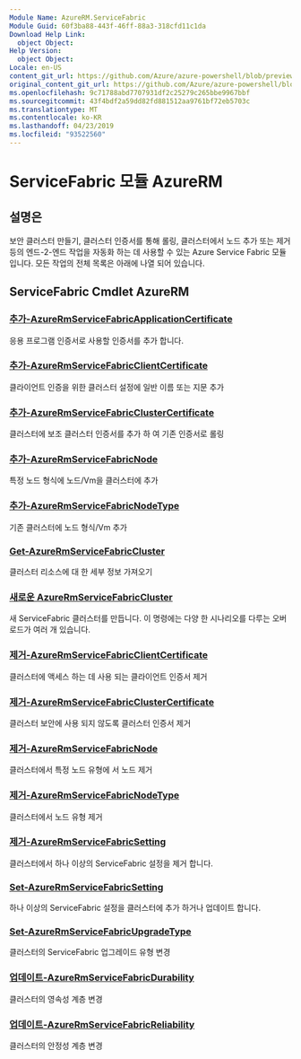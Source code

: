 ```yaml
---
Module Name: AzureRM.ServiceFabric
Module Guid: 60f3ba88-443f-46ff-88a3-318cfd11c1da
Download Help Link:
  object Object: 
Help Version:
  object Object: 
Locale: en-US
content_git_url: https://github.com/Azure/azure-powershell/blob/preview/src/ResourceManager/ServiceFabric/Commands.ServiceFabric/help/AzureRM.ServiceFabric.md
original_content_git_url: https://github.com/Azure/azure-powershell/blob/preview/src/ResourceManager/ServiceFabric/Commands.ServiceFabric/help/AzureRM.ServiceFabric.md
ms.openlocfilehash: 9c71788abd7707931df2c25279c265bbe9967bbf
ms.sourcegitcommit: 43f4bdf2a59dd82fd881512aa9761bf72eb5703c
ms.translationtype: MT
ms.contentlocale: ko-KR
ms.lasthandoff: 04/23/2019
ms.locfileid: "93522560"
---
```

# ServiceFabric 모듈 AzureRM
## 설명은
보안 클러스터 만들기, 클러스터 인증서를 통해 롤링, 클러스터에서 노드 추가 또는 제거 등의 엔드-2-엔드 작업을 자동화 하는 데 사용할 수 있는 Azure Service Fabric 모듈입니다. 모든 작업의 전체 목록은 아래에 나열 되어 있습니다.

## ServiceFabric Cmdlet AzureRM
### [추가-AzureRmServiceFabricApplicationCertificate](Add-AzureRmServiceFabricApplicationCertificate.md)
응용 프로그램 인증서로 사용할 인증서를 추가 합니다.

### [추가-AzureRmServiceFabricClientCertificate](Add-AzureRmServiceFabricClientCertificate.md)
클라이언트 인증을 위한 클러스터 설정에 일반 이름 또는 지문 추가

### [추가-AzureRmServiceFabricClusterCertificate](Add-AzureRmServiceFabricClusterCertificate.md)
클러스터에 보조 클러스터 인증서를 추가 하 여 기존 인증서로 롤링 

### [추가-AzureRmServiceFabricNode](Add-AzureRmServiceFabricNode.md)
특정 노드 형식에 노드/Vm을 클러스터에 추가

### [추가-AzureRmServiceFabricNodeType](Add-AzureRmServiceFabricNodeType.md)
기존 클러스터에 노드 형식/Vm 추가

### [Get-AzureRmServiceFabricCluster](Get-AzureRmServiceFabricCluster.md)
클러스터 리소스에 대 한 세부 정보 가져오기 

### [새로운 AzureRmServiceFabricCluster](New-AzureRmServiceFabricCluster.md)
새 ServiceFabric 클러스터를 만듭니다. 이 명령에는 다양 한 시나리오를 다루는 오버 로드가 여러 개 있습니다.

### [제거-AzureRmServiceFabricClientCertificate](Remove-AzureRmServiceFabricClientCertificate.md)
클러스터에 액세스 하는 데 사용 되는 클라이언트 인증서 제거

### [제거-AzureRmServiceFabricClusterCertificate](Remove-AzureRmServiceFabricClusterCertificate.md)
클러스터 보안에 사용 되지 않도록 클러스터 인증서 제거

### [제거-AzureRmServiceFabricNode](Remove-AzureRmServiceFabricNode.md)
클러스터에서 특정 노드 유형에 서 노드 제거

### [제거-AzureRmServiceFabricNodeType](Remove-AzureRmServiceFabricNodeType.md)
클러스터에서 노드 유형 제거

### [제거-AzureRmServiceFabricSetting](Remove-AzureRmServiceFabricSetting.md)
클러스터에서 하나 이상의 ServiceFabric 설정을 제거 합니다.

### [Set-AzureRmServiceFabricSetting](Set-AzureRmServiceFabricSetting.md)
하나 이상의 ServiceFabric 설정을 클러스터에 추가 하거나 업데이트 합니다.

### [Set-AzureRmServiceFabricUpgradeType](Set-AzureRmServiceFabricUpgradeType.md)
클러스터의 ServiceFabric 업그레이드 유형 변경

### [업데이트-AzureRmServiceFabricDurability](Update-AzureRmServiceFabricDurability.md)
클러스터의 영속성 계층 변경

### [업데이트-AzureRmServiceFabricReliability](Update-AzureRmServiceFabricReliability.md)
클러스터의 안정성 계층 변경
